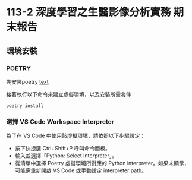 # 113-2 深度學習之生醫影像分析實務 期末報告

## 環境安裝

### POETRY

先安裝poetry
[text](https://blog.kyomind.tw/python-poetry/)

接著執行以下命令來建立虛擬環境，以及安裝所需套件

```shell
poetry install
```

### 選擇 VS Code Workspace Interpreter

為了在 VS Code 中使用該虛擬環境，請依照以下步驟設定：

- 按下快捷鍵 Ctrl+Shift+P 呼叫命令面板。
- 輸入並選擇「Python: Select Interpreter」。
- 從清單中選擇 Poetry 虛擬環境所對應的 Python interpreter。如果未顯示，可能需重新開啟 VS Code 或手動設定 interpreter path。
